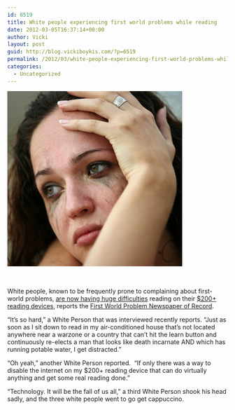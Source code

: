 ```yaml
---
id: 6519
title: White people experiencing first world problems while reading
date: 2012-03-05T16:37:14+00:00
author: Vicki
layout: post
guid: http://blog.vickiboykis.com/?p=6519
permalink: /2012/03/white-people-experiencing-first-world-problems-while-reading/
categories:
  - Uncategorized
---
```

[<img class="aligncenter size-full wp-image-6520" title="The lonely girl" src="https://raw.githubusercontent.com/veekaybee/wlb/gh-pages/assets/images/2012/03/crying.jpg" alt="" width="400" height="400" />](https://raw.githubusercontent.com/veekaybee/wlb/gh-pages/assets/images/2012/03/crying.jpg)

&nbsp;

White people, known to be frequently prone to complaining about first-world problems, <a href="http://www.nytimes.com/2012/03/05/business/media/e-books-on-tablets-fight-digital-distractions.html?_r=2" target="_blank">are now having huge difficulties</a> reading on their <a href="http://blog.vickiboykis.com/2011/08/02/the-great-news-im-getting-an-ipad-the-terrible-news-im-getting-an-ipad/" target="_blank">$200+ reading devices</a>, reports the <a href="http://blog.vickiboykis.com/2011/12/01/new-york-times-story-idea-bingo-2011/" target="_blank">First World Problem Newspaper of Record</a>.

&#8220;It&#8217;s so hard,&#8221; a White Person that was interviewed recently reports. &#8220;Just as soon as I sit down to read in my air-conditioned house that&#8217;s not located anywhere near a warzone or a country that can&#8217;t hit the learn button and continuously re-elects a man that looks like death incarnate AND which has running potable water, I get distracted.&#8221;

&#8220;Oh yeah,&#8221; another White Person reported.  &#8220;If only there was a way to disable the internet on my $200+ reading device that can do virtually anything and get some real reading done.&#8221;

&#8220;Technology. It will be the fall of us all,&#8221; a third White Person shook his head sadly, and the three white people went to go get cappuccino.

&nbsp;

&nbsp;